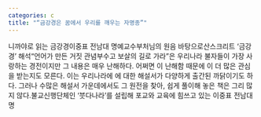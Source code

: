 ```yaml
---
categories: c
title: "“금강경은 꿈에서 우리를 깨우는 자명종”"
---
```

니까야로 읽는 금강경이중표 전남대 명예교수부처님의 원음 바탕으로산스크리트 ‘금강경’ 해석“언어가 만든 거짓 관념부수고 보살의 길로 가라”은 우리나라 불자들이 가장 사랑하는 경전이지만 그 내용은 매우 난해하다. 어쩌면 이 난해함 때문에 이 더 많은 관심을 받는지도 모른다. 이는 우리나라에 에 대한 해설서가 다양하게 출간된 까닭이기도 하다. 그러나 수많은 해설서 가운데에서도 그 원전을 찾아, 쉽게 풀이해 놓은 책은 그리 많지 않다.불교신행단체인 ‘붓다나라’를 설립해 포교와 교육에 힘쓰고 있는 이중표 전남대 명